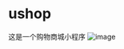 # ushop
这是一个购物商城小程序
![image](https://user-images.githubusercontent.com/93535489/175954945-560fc352-5cf5-4174-915c-723e59a79deb.png)
